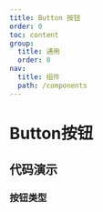 ```yaml
---
title: Button 按钮
order: 0
toc: content
group:
  title: 通用
  order: 0
nav:
  title: 组件
  path: /components
---
```


# Button按钮

## 代码演示

### 按钮类型

<code src="./demos/basic.tsx" />
